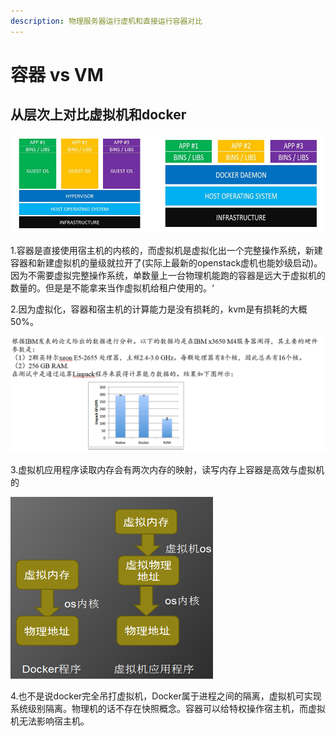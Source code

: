 ```yaml
---
description: 物理服务器运行虚机和直接运行容器对比
---
```


# 容器 vs VM

## 从层次上对比虚拟机和docker

![](../.gitbook/assets/image%20%284%29.png)

1.容器是直接使用宿主机的内核的，而虚拟机是虚拟化出一个完整操作系统，新建容器和新建虚拟机的量级就拉开了\(实际上最新的openstack虚机也能妙级启动\)。因为不需要虚拟完整操作系统，单数量上一台物理机能跑的容器是远大于虚拟机的数量的。但是是不能拿来当作虚拟机给租户使用的。‘

2.因为虚拟化，容器和宿主机的计算能力是没有损耗的，kvm是有损耗的大概50%。

![](../.gitbook/assets/image%20%2840%29.png)

3.虚拟机应用程序读取内存会有两次内存的映射，读写内存上容器是高效与虚拟机的

![](../.gitbook/assets/image%20%2838%29.png)

4.也不是说docker完全吊打虚拟机，Docker属于进程之间的隔离，虚拟机可实现系统级别隔离。物理机的话不存在快照概念。容器可以给特权操作宿主机，而虚拟机无法影响宿主机。

